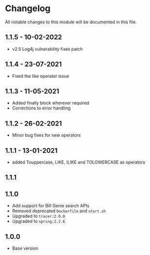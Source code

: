 # Changelog
All notable changes to this module will be documented in this file.

## 1.1.5 - 10-02-2022

-  v2.5 Log4j vulnerability fixes patch

## 1.1.4 - 23-07-2021

- Fixed the like operator issue

## 1.1.3 - 11-05-2021

- Added finally block wherever required
- Corrections to error handling

## 1.1.2 - 26-02-2021

- Minor bug fixes for new operators

## 1.1.1 - 13-01-2021

- added Touppercase, LIKE, ILIKE and TOLOWERCASE as operators

## 1.1.1

## 1.1.0

- Add support for Bill Genie search APIs
- Removed deprecated `Dockerfile` and `start.sh`
- Upgraded to `tracer:2.0.0`
- Upgraded to `spring:2.2.6`

## 1.0.0

- Base version

